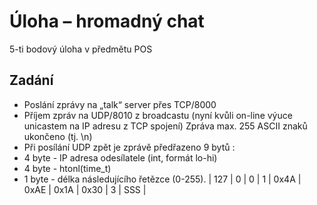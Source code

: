 # Úloha – hromadný chat

5-ti bodový úloha v předmětu POS

## Zadání

- Poslání zprávy na „talk“ server přes TCP/8000
- Příjem zpráv na UDP/8010 z broadcastu (nyní
kvůli on-line výuce unicastem na IP adresu z TCP spojení)
Zpráva max. 255 ASCII znaků
ukončeno <LF> (tj. \n)
- Při posílání UDP zpět je zprávě předřazeno 9
bytů :
- 4 byte - IP adresa odesílatele (int, formát lo-hi)
- 4 byte - htonl(time_t)
- 1 byte - délka následujícího řetězce (0-255).
| 127 | 0 | 0 | 1 | 0x4A | 0xAE | 0x1A | 0x30 | 3 | SSS |
